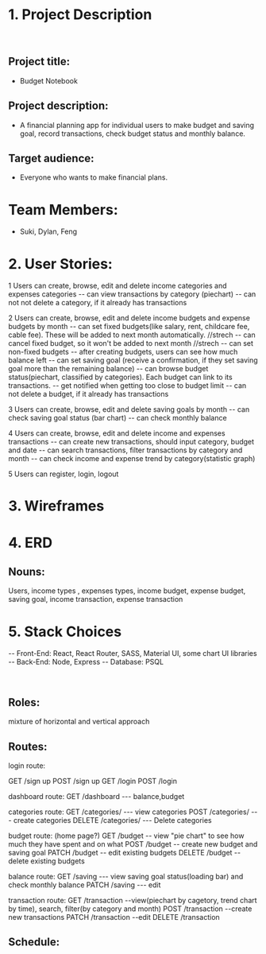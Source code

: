 # 1. Project Description
​
## Project title: 

* Budget Notebook

## Project description:

* A financial planning app for individual users to make budget and saving goal, record transactions, check budget status and monthly balance.

## Target audience:

* Everyone who wants to make financial plans.

# Team Members: 

* Suki, Dylan, Feng

# 2. User Stories:
1 Users can create, browse, edit and delete income categories and expenses categories
  -- can view transactions by category (piechart)
  -- can not not delete a category, if it already has transactions

2 Users can create, browse, edit and delete income budgets and expense budgets by month
  -- can set fixed budgets(like salary, rent, childcare fee, cable fee). These will be added to next month automatically. //strech
  -- can cancel fixed budget, so it won't be added to next month //strech
  -- can set non-fixed budgets
  -- after creating budgets, users can see how much balance left
  -- can set saving goal (receive a confirmation, if they set saving goal more than the remaining balance)
  -- can browse budget status(piechart, classified by categories). Each budget can link to its transactions.
  -- get notified when getting too close to budget limit
  -- can not delete a budget, if it already has transactions

3 Users can create, browse, edit and delete saving goals by month
  -- can check saving goal status (bar chart)
  -- can check monthly balance 

4 Users can create, browse, edit and delete income and expenses transactions 
  -- can create new transactions, should input category, budget and date
  -- can search transactions, filter transactions by category and month
  -- can check income and expense trend by category(statistic graph)

5 Users can register, login, logout



# 3. Wireframes

# 4. ERD

## Nouns:
Users, income types , expenses types, income budget, expense budget, saving goal, income transaction, expense transaction


# 5. Stack Choices
-- Front-End: React, React Router, SASS, Material UI, some chart UI libraries
-- Back-End: Node, Express
-- Database: PSQL


​
## Roles:

mixture of horizontal and vertical approach

## Routes:
login route:

GET /sign up
POST /sign up
GET /login
POST /login

dashboard route:
GET /dashboard --- balance,budget

categories route: 
GET /categories/ --- view categories
POST /categories/ --- create categories
DELETE /categories/  --- Delete categories 


budget route: (home page?)
GET /budget -- view "pie chart" to see how much they have spent and on what
POST /budget -- create new budget and saving goal
PATCH /budget -- edit existing budgets
DELETE /budget -- delete existing budgets

balance route:
GET /saving --- view saving goal status(loading bar) and check monthly balance
PATCH /saving --- edit


transaction route:
GET /transaction --view(piechart by cagetory, trend chart by time), search, filter(by category and month)
POST /transaction --create new transactions
PATCH /transaction --edit
DELETE /transaction

## Schedule:
​
